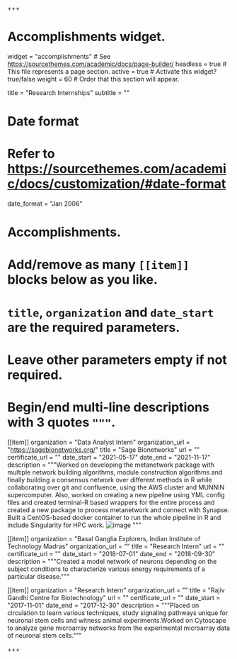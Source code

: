 +++
# Accomplishments widget.
widget = "accomplishments"  # See https://sourcethemes.com/academic/docs/page-builder/
headless = true  # This file represents a page section.
active = true  # Activate this widget? true/false
weight = 60  # Order that this section will appear.

title = "Research Internships"
subtitle = ""

# Date format
#   Refer to https://sourcethemes.com/academic/docs/customization/#date-format
date_format = "Jan 2006"

# Accomplishments.
#   Add/remove as many `[[item]]` blocks below as you like.
#   `title`, `organization` and `date_start` are the required parameters.
#   Leave other parameters empty if not required.
#   Begin/end multi-line descriptions with 3 quotes `"""`.

[[item]]
  organization = "Data Analyst Intern"
  organization_url = "https://sagebionetworks.org/"
  title = "Sage Bionetworks"
  url = ""
  certificate_url = ""
  date_start = "2021-05-17"
  date_end = "2021-11-17"
  description = """Worked on developing the metanetwork package with multiple network building algorithms, module construction algorithms and finally building a consensus network over different methods in R while collaborating over git and confluence, using the AWS cluster and MUNNIN supercomputer. Also, worked on creating a new pipeline using YML config files and created terminal-R based wrappers for the entire process and created a new package to process metanetwork and connect with Synapse. Built a CentOS-based docker container to run the whole pipeline in R and include Singularity for HPC work.
![image](https://user-images.githubusercontent.com/36885090/162860098-c64ac2ef-58d0-4d5b-896c-4b7bf09dd1f8.png)
"""

[[item]]
  organization = "Basal Ganglia Explorers, Indian Institute of Technology Madras"
  organization_url = ""
  title = "Research Intern"
  url = ""
  certificate_url = ""
  date_start = "2018-07-01"
  date_end = "2018-09-30"
  description = """Created a model network of neurons depending on the subject conditions to characterize various energy requirements
  of a particular disease."""

[[item]]
  organization = "Research Intern"
  organization_url = ""
  title = "Rajiv Gandhi Centre for Biotechnology"
  url = ""
  certificate_url = ""
  date_start = "2017-11-01"
  date_end = "2017-12-30"
  description = """Placed on circulation to learn various techniques, study signaling pathways unique for neuronal stem cells and witness animal experiments.Worked on Cytoscape to analyze gene microarray networks from the experimental microarray data of neuronal stem cells."""
  

+++
